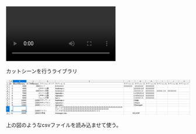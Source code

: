 <video src="cutscene.mp4" controls="true"></video>

カットシーンを行うライブラリ

![cutscene.png](cutscene.png)

上の図のようなcsvファイルを読み込ませて使う。

